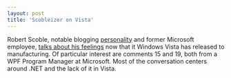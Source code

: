 ```yaml
---
layout: post  
title: 'Scobleizer on Vista'
---
```

Robert Scoble, notable blogging [personality](http://en.wikipedia.org/wiki/Robert_Scoble) and former Microsoft employee, [talks about his feelings](http://scobleizer.com/2006/11/08/first-day-of-post-microsoft-sadness/) now that it Windows Vista has released to manufacturing. Of particular interest are comments 15 and 19, both from a WPF Program Manager at Microsoft. Most of the conversation centers around .NET and the lack of it in Vista.  

